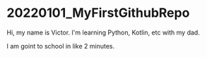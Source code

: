 # 20220101_MyFirstGithubRepo

Hi, my name is Victor. I'm learning Python, Kotlin, etc with my dad.

I am goint to school in like 2 minutes.